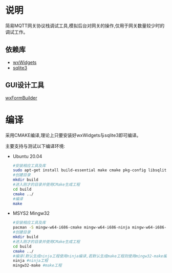 # 说明

简易MQTT网关协议栈调试工具,模拟后台对网关的操作,仅用于网关数量较少时的调试工作。

## 依赖库

- [wxWidgets](http://wxwidgets.org/)
- [sqlite3](https://www.sqlite.org)

## GUI设计工具

[wxFormBuilder](https://github.com/wxFormBuilder/wxFormBuilder)

# 编译

采用CMAKE编译,理论上只要安装好wxWidgets与sqlite3即可编译。

主要支持与测试以下编译环境:

- Ubuntu 20.04

  ```bash
  #安装相应工具及库
  sudo apt-get install build-essential make cmake pkg-config libsqlite3-dev libwxgtk3.0-gtk3-dev libwxgtk-media3.0-gtk3-dev libwxgtk-webview3.0-gtk3-dev
  #创建目录
  mkdir build
  #进入刚才的目录并使用CMake生成工程
  cd build 
  cmake ../
  #编译
  make
  ```

  

- MSYS2 Mingw32

  ```bash
  #安装相应工具及库
  pacman -S mingw-w64-i686-cmake mingw-w64-i686-ninja mingw-w64-i686-make mingw-w64-i686-pkgconf mingw-w64-i686-toolchain mingw-w64-i686-wxWidgets mingw-w64-i686-sqlite3
  #创建目录
  mkdir build
  #进入刚才的目录并使用CMake生成工程
  cd build 
  cmake ../
  #编译(默认生成ninja工程使用ninja编译,若默认生成make工程则使用mingw32-make编译)
  ninja #ninja工程
  mingw32-make #make工程
  ```

  
